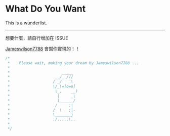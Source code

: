 # What Do You Want
This is a wunderlist.

---

想要什麼，請自行增加在 ISSUE

[Jameswilson7788](https://github.com/Jameswilson7788) 會幫你實現的！！

```rust
/*
 *    Please wait, making your dream by Jameswilson7788 ...
 *
 *                       _____
 *                    __/_ ///
 *                   / _/    \
 *                   \/_\=[o=o]
 *                    \_,    __)
 *                     |     _\
 *                     l______/
 *                    /     :|
 *                   /  \   ;|-
 *                   \_______j
 *                   ./.....\..
 *
 */
```
